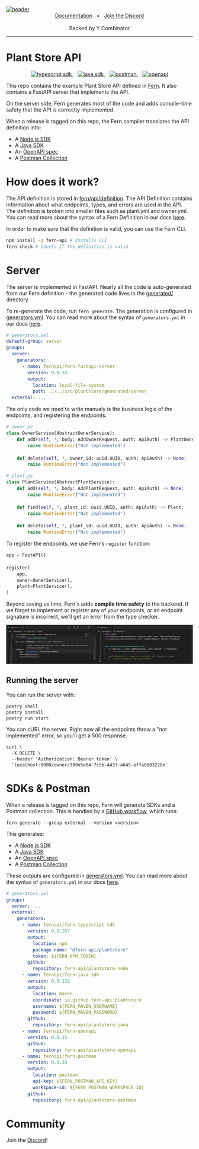 <a href="https://www.buildwithfern.com/docs/intro">
  <img src="https://github.com/fern-api/fern/blob/main/header.png" alt="header" />
</a>

<div align="center">
  <a href="https://www.buildwithfern.com/docs" alt="documentation">Documentation</a>
  <span>&nbsp;&nbsp;•&nbsp;&nbsp;</span>
  <a href="https://discord.com/invite/JkkXumPzcG" alt="discord">Join the Discord</a>
</div>

<br />

<div align="center">
Backed by Y Combinator
</div>

---

# Plant Store API

<div align="center">
    <a href="https://www.npmjs.com/package/@fern-api/plantstore">
        <img src="https://img.shields.io/npm/v/@fern-api/plantstore?style=flat-square" alt="typescript sdk" />
    </a>
    &nbsp;&nbsp;
    <a href="#">
        <img src="https://img.shields.io/maven-central/v/io.github.fern-api/plantstore?style=flat-square" alt="java sdk" />
    </a>
    &nbsp;&nbsp;
    <a href="https://www.postman.com/fern-api/workspace/fern-plantstore">
        <img src="https://img.shields.io/badge/Postman-Collection-orange?style=flat-square" alt="postman" />
    </a>
    &nbsp;&nbsp;
    <a href="https://github.com/fern-api/plantstore-openapi">
        <img src="https://img.shields.io/badge/OpenAPI-3.1-blue?style=flat-square" alt="openapi" />
    </a>
</div>

This repo contains the example Plant Store API defined in [Fern](https://github.com/fern-api/fern).
It also contains a FastAPI server that implements the API.

On the server side, Fern generates most of the code and adds compile-time safety
that the API is correctly implemented.

When a release is tagged on this repo, the Fern compiler translates the API
definition into:

- A [Node.js SDK](https://github.com/fern-api/plantstore-node)
- A [Java SDK](https://github.com/fern-api/plantstore-java)
- An [OpenAPI spec](https://github.com/fern-api/plantstore-openapi)
- A [Postman Collection](https://github.com/fern-api/plantstore-postman)

# How does it work?

The API definition is stored in [fern/api/definition](fern/api/definition). The
API Definition contains information about what endpoints, types, and errors are
used in the API. The definition is broken into smaller files such as plant.yml
and owner.yml. You can read more about the syntax of a Fern Definition in our
docs [here](https://www.buildwithfern.com/docs/definition).

In order to make sure that the definition is valid, you can use the Fern CLI.

```bash
npm install -g fern-api # Installs CLI
fern check # Checks if the definition is valid
```

# Server

The server is implemented in FastAPI. Nearly all the code is auto-generated from our
Fern definition - the generated code lives in the
[generated/](src/plantstore/generated/server) directory.

To re-generate the code, run `fern generate`. The generation is configured in
[generators.yml](fern/api/generators.yml). You can read more about the syntax of
`generators.yml` in our docs [here](https://www.buildwithfern.com/docs/compiler/generate#generators-yml).

```yaml
# generators.yml
default-group: server
groups:
  server:
    generators:
      - name: fernapi/fern-fastapi-server
        version: 0.0.33
        output:
          location: local-file-system
          path: ../../src/plantstore/generated/server
  external: ...
```

The only code we need to write manualy is the business logic of the endpoints, and
registering the endpoints.

```python
# owner.py
class OwnerService(AbstractOwnerService):
    def add(self, *, body: AddOwnerRequest, auth: ApiAuth) -> PlantOwner:
        raise RuntimeError("Not implemented")

    def delete(self, *, owner_id: uuid.UUID, auth: ApiAuth) -> None:
        raise RuntimeError("Not implemented")
```

```python
# plant.py
class PlantService(AbstractPlantService):
    def add(self, *, body: AddPlantRequest, auth: ApiAuth) -> None:
        raise RuntimeError("Not implemented")

    def find(self, *, plant_id: uuid.UUID, auth: ApiAuth) -> Plant:
        raise RuntimeError("Not implemented")

    def delete(self, *, plant_id: uuid.UUID, auth: ApiAuth) -> None:
        raise RuntimeError("Not implemented")
```

To register the endpoints, we use Fern's `register` function:

```python
app = FastAPI()

register(
    app,
    owner=OwnerService(),
    plant=PlantService(),
)
```

Beyond saving us time, Fern's adds **compile time safety** to the backend.
If we forget to implement or register any of your endpoints, or an
endpoint signature is incorrect, we'll get an error from the type checker.

![Missing endpoint mypy error](assets/missing_endpoint.png)

## Running the server

You can run the server with:

```
poetry shell
poetry install
poetry run start
```

You can cURL the server. Right now all the endpoints throw a "not implemented"
error, so you'll get a 500 response.

```
curl \
  -X DELETE \
  --header 'Authorization: Bearer token' \
  'localhost:8080/owner/309e5e64-7c5b-4433-a645-effa0683228e'
```

# SDKs & Postman

When a release is tagged on this repo, Fern will generate SDKs and
a Postman collection. This is handled by a [GitHub workflow](https://github.com/fern-api/plantstore-api/blob/main/.github/workflows/ci.yml),
which runs:

```
fern generate --group external --version <version>
```

This generates:

- A [Node.js SDK](https://github.com/fern-api/plantstore-node)
- A [Java SDK](https://github.com/fern-api/plantstore-java)
- An [OpenAPI spec](https://github.com/fern-api/plantstore-openapi)
- A [Postman Collection](https://github.com/fern-api/plantstore-postman)

These outputs are configured in [generators.yml](fern/api/generators.yml). You
can read more about the syntax of `generators.yml` in our docs
[here](https://www.buildwithfern.com/docs/compiler/generate#generators-yml).

```yaml
# generators.yml
groups:
  server: ...
  external:
    generators:
      - name: fernapi/fern-typescript-sdk
        version: 0.0.257
        output:
          location: npm
          package-name: "@fern-api/plantstore"
          token: ${FERN_NPM_TOKEN}
        github:
          repository: fern-api/plantstore-node
      - name: fernapi/fern-java-sdk
        version: 0.0.132
        output:
          location: maven
          coordinate: io.github.fern-api:plantstore
          username: ${FERN_MAVEN_USERNAME}
          password: ${FERN_MAVEN_PASSWORD}
        github:
          repository: fern-api/plantstore-java
      - name: fernapi/fern-openapi
        version: 0.0.15
        github:
          repository: fern-api/plantstore-openapi
      - name: fernapi/fern-postman
        version: 0.0.33
        output:
          location: postman
          api-key: ${FERN_POSTMAN_API_KEY}
          workspace-id: ${FERN_POSTMAN_WORKSPACE_ID}
        github:
          repository: fern-api/plantstore-postman
```

# Community

Join the [Discord](https://discord.com/invite/JkkXumPzcG)!
